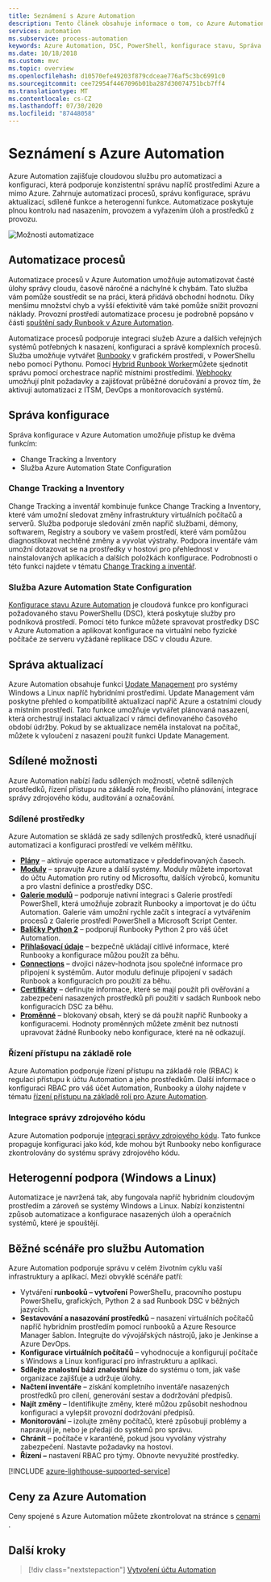 ```yaml
---
title: Seznámení s Azure Automation
description: Tento článek obsahuje informace o tom, co Azure Automation a jak ho používat k automatizaci životního cyklu infrastruktury a aplikací.
services: automation
ms.subservice: process-automation
keywords: Azure Automation, DSC, PowerShell, konfigurace stavu, Správa aktualizací, sledování změn, DSC, inventář, Runbooky, Python, grafické
ms.date: 10/18/2018
ms.custom: mvc
ms.topic: overview
ms.openlocfilehash: d10570efe49203f879cdceae776af5c3bc6991c0
ms.sourcegitcommit: cee72954f4467096b01ba287d30074751bcb7ff4
ms.translationtype: MT
ms.contentlocale: cs-CZ
ms.lasthandoff: 07/30/2020
ms.locfileid: "87448058"
---
```

# <a name="an-introduction-to-azure-automation"></a>Seznámení s Azure Automation

Azure Automation zajišťuje cloudovou službu pro automatizaci a konfiguraci, která podporuje konzistentní správu napříč prostředími Azure a mimo Azure. Zahrnuje automatizaci procesů, správu konfigurace, správu aktualizací, sdílené funkce a heterogenní funkce. Automatizace poskytuje plnou kontrolu nad nasazením, provozem a vyřazením úloh a prostředků z provozu.

![Možnosti automatizace](media/automation-overview/automation-overview.png)

## <a name="process-automation"></a>Automatizace procesů

Automatizace procesů v Azure Automation umožňuje automatizovat časté úlohy správy cloudu, časově náročné a náchylné k chybám. Tato služba vám pomůže soustředit se na práci, která přidává obchodní hodnotu. Díky menšímu množství chyb a vyšší efektivitě vám také pomůže snížit provozní náklady. Provozní prostředí automatizace procesu je podrobně popsáno v části [spuštění sady Runbook v Azure Automation](automation-runbook-execution.md).

Automatizace procesů podporuje integraci služeb Azure a dalších veřejných systémů potřebných k nasazení, konfiguraci a správě komplexních procesů. Služba umožňuje vytvářet [Runbooky](automation-runbook-types.md) v grafickém prostředí, v PowerShellu nebo pomocí Pythonu. Pomocí [Hybrid Runbook Worker](automation-hybrid-runbook-worker.md)můžete sjednotit správu pomocí orchestrace napříč místními prostředími. [Webhooky](automation-webhooks.md) umožňují plnit požadavky a zajišťovat průběžné doručování a provoz tím, že aktivují automatizaci z ITSM, DevOps a monitorovacích systémů. 

## <a name="configuration-management"></a>Správa konfigurace

Správa konfigurace v Azure Automation umožňuje přístup ke dvěma funkcím:

* Change Tracking a Inventory
* Služba Azure Automation State Configuration

### <a name="change-tracking-and-inventory"></a>Change Tracking a Inventory

Change Tracking a inventář kombinuje funkce Change Tracking a Inventory, které vám umožní sledovat změny infrastruktury virtuálních počítačů a serverů. Služba podporuje sledování změn napříč službami, démony, softwarem, Registry a soubory ve vašem prostředí, které vám pomůžou diagnostikovat nechtěné změny a vyvolat výstrahy. Podpora inventáře vám umožní dotazovat se na prostředky v hostovi pro přehlednost v nainstalovaných aplikacích a dalších položkách konfigurace. Podrobnosti o této funkci najdete v tématu [Change Tracking a inventář](change-tracking.md).

### <a name="azure-automation-state-configuration"></a>Služba Azure Automation State Configuration

[Konfigurace stavu Azure Automation](automation-dsc-overview.md) je cloudová funkce pro konfiguraci požadovaného stavu PowerShellu (DSC), která poskytuje služby pro podniková prostředí. Pomocí této funkce můžete spravovat prostředky DSC v Azure Automation a aplikovat konfigurace na virtuální nebo fyzické počítače ze serveru vyžádané replikace DSC v cloudu Azure. 

## <a name="update-management"></a>Správa aktualizací

Azure Automation obsahuje funkci [Update Management](update-management/update-mgmt-overview.md) pro systémy Windows a Linux napříč hybridními prostředími. Update Management vám poskytne přehled o kompatibilitě aktualizací napříč Azure a ostatními cloudy a místním prostředí. Tato funkce umožňuje vytvářet plánovaná nasazení, která orchestrují instalaci aktualizací v rámci definovaného časového období údržby. Pokud by se aktualizace neměla instalovat na počítač, můžete k vyloučení z nasazení použít funkci Update Management.

## <a name="shared-capabilities"></a>Sdílené možnosti

Azure Automation nabízí řadu sdílených možností, včetně sdílených prostředků, řízení přístupu na základě role, flexibilního plánování, integrace správy zdrojového kódu, auditování a označování.

### <a name="shared-resources"></a><a name="shared-resources"></a>Sdílené prostředky

Azure Automation se skládá ze sady sdílených prostředků, které usnadňují automatizaci a konfiguraci prostředí ve velkém měřítku.

* **[Plány](./shared-resources/schedules.md)** – aktivuje operace automatizace v předdefinovaných časech.
* **[Moduly](./shared-resources/modules.md)** – spravujte Azure a další systémy. Moduly můžete importovat do účtu Automation pro rutiny od Microsoftu, dalších výrobců, komunitu a pro vlastní definice a prostředky DSC.
* **[Galerie modulů](automation-runbook-gallery.md)** – podporuje nativní integraci s Galerie prostředí PowerShell, která umožňuje zobrazit Runbooky a importovat je do účtu Automation. Galerie vám umožní rychle začít s integrací a vytvářením procesů z Galerie prostředí PowerShell a Microsoft Script Center.
* **[Balíčky Python 2](python-packages.md)** – podporují Runbooky Python 2 pro váš účet Automation.
* **[Přihlašovací údaje](./shared-resources/credentials.md)** – bezpečně ukládají citlivé informace, které Runbooky a konfigurace můžou použít za běhu.
* **[Connections](automation-connections.md)** – dvojici název-hodnota jsou společné informace pro připojení k systémům. Autor modulu definuje připojení v sadách Runbook a konfiguracích pro použití za běhu.
* **[Certifikáty](./shared-resources/certificates.md)** – definujte informace, které se mají použít při ověřování a zabezpečení nasazených prostředků při použití v sadách Runbook nebo konfiguracích DSC za běhu. 
* **[Proměnné](./shared-resources/variables.md)** – blokovaný obsah, který se dá použít napříč Runbooky a konfiguracemi. Hodnoty proměnných můžete změnit bez nutnosti upravovat žádné Runbooky nebo konfigurace, které na ně odkazují.

### <a name="role-based-access-control"></a>Řízení přístupu na základě role

Azure Automation podporuje řízení přístupu na základě role (RBAC) k regulaci přístupu k účtu Automation a jeho prostředkům. Další informace o konfiguraci RBAC pro váš účet Automation, Runbooky a úlohy najdete v tématu [řízení přístupu na základě rolí pro Azure Automation](automation-role-based-access-control.md).

### <a name="source-control-integration"></a>Integrace správy zdrojového kódu

Azure Automation podporuje [integraci správy zdrojového kódu](source-control-integration.md). Tato funkce propaguje konfiguraci jako kód, kde mohou být Runbooky nebo konfigurace zkontrolovány do systému správy zdrojového kódu.

## <a name="heterogeneous-support-windows-and-linux"></a>Heterogenní podpora (Windows a Linux)

Automatizace je navržená tak, aby fungovala napříč hybridním cloudovým prostředím a zároveň se systémy Windows a Linux. Nabízí konzistentní způsob automatizace a konfigurace nasazených úloh a operačních systémů, které je spouštějí.

## <a name="common-scenarios-for-automation"></a>Běžné scénáře pro službu Automation

Azure Automation podporuje správu v celém životním cyklu vaší infrastruktury a aplikací. Mezi obvyklé scénáře patří:

* Vytváření **runbooků – vytvoření** PowerShellu, pracovního postupu PowerShellu, grafických, Python 2 a sad Runbook DSC v běžných jazycích. 
* **Sestavování a nasazování prostředků** – nasazení virtuálních počítačů napříč hybridním prostředím pomocí runbooků a Azure Resource Manager šablon. Integrujte do vývojářských nástrojů, jako je Jenkinse a Azure DevOps.
* **Konfigurace virtuálních počítačů** – vyhodnocuje a konfigurují počítače s Windows a Linux konfigurací pro infrastrukturu a aplikaci.
* **Sdílejte znalostní bázi znalostní báze** do systému o tom, jak vaše organizace zajišťuje a udržuje úlohy. 
* **Načtení inventáře** – získání kompletního inventáře nasazených prostředků pro cílení, generování sestav a dodržování předpisů. 
* **Najít změny** – Identifikujte změny, které můžou způsobit neshodnou konfiguraci a vylepšit provozní dodržování předpisů.
* **Monitorování** – izolujte změny počítačů, které způsobují problémy a napravují je, nebo je předají do systémů pro správu.
* **Chránit** – počítače v karanténě, pokud jsou vyvolány výstrahy zabezpečení. Nastavte požadavky na hostovi.
* **Řízení –** nastavení RBAC pro týmy. Obnovte nevyužité prostředky.

[!INCLUDE [azure-lighthouse-supported-service](../../includes/azure-lighthouse-supported-service.md)]

## <a name="pricing-for-azure-automation"></a>Ceny za Azure Automation

Ceny spojené s Azure Automation můžete zkontrolovat na stránce s [cenami](https://azure.microsoft.com/pricing/details/automation/) .

## <a name="next-steps"></a>Další kroky

> [!div class="nextstepaction"]
> [Vytvoření účtu Automation](automation-quickstart-create-account.md)
